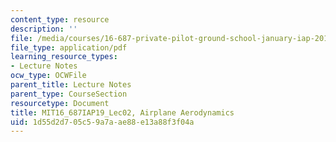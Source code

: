 ```yaml
---
content_type: resource
description: ''
file: /media/courses/16-687-private-pilot-ground-school-january-iap-2019/1d55d2d705c59a7aae88e13a88f3f04a_MIT16_687IAP19_Lec02.pdf
file_type: application/pdf
learning_resource_types:
- Lecture Notes
ocw_type: OCWFile
parent_title: Lecture Notes
parent_type: CourseSection
resourcetype: Document
title: MIT16_687IAP19_Lec02, Airplane Aerodynamics
uid: 1d55d2d7-05c5-9a7a-ae88-e13a88f3f04a
---
```


